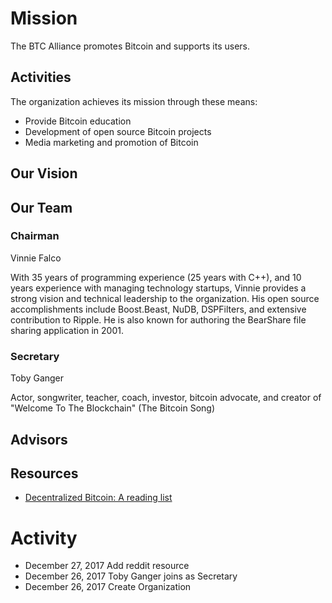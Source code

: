 ﻿# Mission

The BTC Alliance promotes Bitcoin and supports its users.

## Activities

The organization achieves its mission through these means:

* Provide Bitcoin education
* Development of open source Bitcoin projects
* Media marketing and promotion of Bitcoin

## Our Vision

## Our Team

### Chairman

Vinnie Falco

With 35 years of programming experience (25 years with C++), and
10 years experience with managing technology startups, Vinnie provides
a strong vision and technical leadership to the organization. His
open source accomplishments include Boost.Beast, NuDB, DSPFilters,
and extensive contribution to Ripple. He is also known for authoring
the BearShare file sharing application in 2001.

### Secretary

Toby Ganger

Actor, songwriter, teacher, coach, investor, bitcoin advocate, 
and creator of "Welcome To The Blockchain" (The Bitcoin Song)

## Advisors

## Resources

* [Decentralized Bitcoin: A reading list](https://www.reddit.com/r/Bitcoin/comments/7mh8c2/long_live_decentralized_bitcoin_a_reading_list/)

# Activity

* December 27, 2017 Add reddit resource
* December 26, 2017 Toby Ganger joins as Secretary
* December 26, 2017 Create Organization
